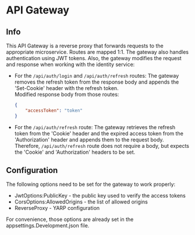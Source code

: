 # API Gateway
## Info
This API Gateway is a reverse proxy that forwards requests to the appropriate microservice. Routes are mapped 1:1. 
The gateway also handles authentication using JWT tokens.
Also, the gateway modifies the request and response when working with the identity service:
- For the ```/api/auth/login``` and ```/api/auth/refresh``` routes: The gateway removes the refresh token from the response body and appends the 'Set-Cookie' header with the refresh token. \
    Modified response body from those routes:
    ```json
    {
        "accessToken": "token"
    }
    ```
- For the ```/api/auth/refresh``` route: The gateway retrieves the refresh token from the 'Cookie' header and the expired access token from the 'Authorization' header and appends them to the request body. Therefore, ```/api/auth/refresh``` route does not require a body, but expects the 'Cookie' and 'Authorization' headers to be set.
## Configuration
The following options need to be set for the gateway to work properly:
- JwtOptions:PublicKey - the public key used to verify the access tokens
- CorsOptions:AllowedOrigins - the list of allowed origins
- ReverseProxy - YARP configuration

For convenience, those options are already set in the appsettings.Development.json file.

